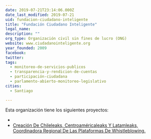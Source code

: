 ```yaml
---
date: 2019-07-21T23:14:06.000Z
date_last_modified: 2019-07-21
uid: fundacion-ciudadano-inteligente
title: "Fundación Ciudadano Inteligente"
legal_name: 
description: ""
org_type: Organización civil sin fines de lucro (ONG)
website: www.ciudadanointeligente.org
year_founded: 2009
facebook: 
twitter: 
tags:
  - monitoreo-de-servicios-publicos
  - transparencia-y-rendicion-de-cuentas
  - participación-ciudadana
  - parlamento-abierto-monitoreo-legislativo
cities: 
  - Santiago

---
```


Esta organización tiene los siguientes proyectos:

- [](/proyectos/creacion-de-chileleaks-centroamericaleaks-y-latamleaks-coordinadora-regional-de-las-plataformas-de-whistleblowing)
- [Creación De Chileleaks, Centroaméricaleaks Y  Latamleaks, Coordinadora Regional De Las Plataformas De Whistleblowing.](/proyectos/creacion-de-chileleaks-centroamericaleaks-y-latamleaks-coordinadora-regional-de-las-plataformas-de-whistleblowing)
